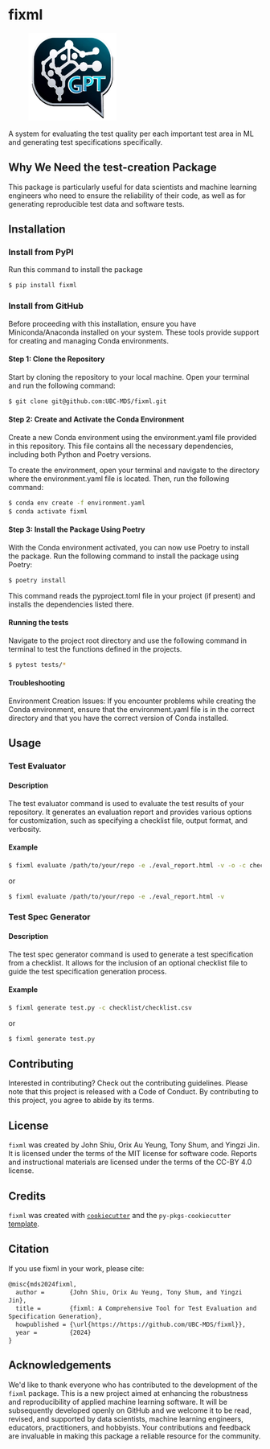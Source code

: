 # fixml

<figure>
    <img src="./img/logo.png?raw=true" width="175" height="175">
</figure>

A system for evaluating the test quality per each important test area in ML and generating test specifications specifically.

## Why We Need the test-creation Package

This package is particularly useful for data scientists and machine learning engineers who need to ensure the reliability of their code, as well as for generating reproducible test data and software tests.

## Installation

### Install from PyPI

Run this command to install the package

```bash
$ pip install fixml
```

### Install from GitHub

Before proceeding with this installation, ensure you have Miniconda/Anaconda installed on your system. These tools provide support for creating and managing Conda environments.

#### Step 1: Clone the Repository

Start by cloning the repository to your local machine. Open your terminal and run the following command:

```bash
$ git clone git@github.com:UBC-MDS/fixml.git
```

#### Step 2: Create and Activate the Conda Environment

Create a new Conda environment using the environment.yaml file provided in this repository. This file contains all the necessary dependencies, including both Python and Poetry versions.

To create the environment, open your terminal and navigate to the directory where the environment.yaml file is located. Then, run the following command:

```bash
$ conda env create -f environment.yaml
$ conda activate fixml
```

#### Step 3: Install the Package Using Poetry

With the Conda environment activated, you can now use Poetry to install the package. Run the following command to install the package using Poetry:

```bash
$ poetry install
```

This command reads the pyproject.toml file in your project (if present) and installs the dependencies listed there.

#### Running the tests
Navigate to the project root directory and use the following command in terminal to test the functions defined in the projects. 

``` bash
$ pytest tests/*
```

#### Troubleshooting
Environment Creation Issues: If you encounter problems while creating the Conda environment, ensure that the environment.yaml file is in the correct directory and that you have the correct version of Conda installed.

## Usage

### Test Evaluator

#### Description
The test evaluator command is used to evaluate the test results of your repository. It generates an evaluation report and provides various options for customization, such as specifying a checklist file, output format, and verbosity.

#### Example

```bash
$ fixml evaluate /path/to/your/repo -e ./eval_report.html -v -o -c checklist/checklist.csv
```

or
```bash
$ fixml evaluate /path/to/your/repo -e ./eval_report.html -v
```

### Test Spec Generator

#### Description
The test spec generator command is used to generate a test specification from a checklist. It allows for the inclusion of an optional checklist file to guide the test specification generation process.


#### Example
```bash
$ fixml generate test.py -c checklist/checklist.csv
```

or
```bash
$ fixml generate test.py

```

## Contributing

Interested in contributing? Check out the contributing guidelines. Please note that this project is released with a Code of Conduct. By contributing to this project, you agree to abide by its terms.

## License

`fixml` was created by John Shiu, Orix Au Yeung, Tony Shum, and Yingzi Jin. It is licensed under the terms of the MIT license for software code. Reports and instructional materials are licensed under the terms of the CC-BY 4.0 license.

## Credits

`fixml` was created with [`cookiecutter`](https://cookiecutter.readthedocs.io/en/latest/) and the `py-pkgs-cookiecutter` [template](https://github.com/py-pkgs/py-pkgs-cookiecutter).

## Citation

If you use fixml in your work, please cite:

```
@misc{mds2024fixml,
  author =       {John Shiu, Orix Au Yeung, Tony Shum, and Yingzi Jin},
  title =        {fixml: A Comprehensive Tool for Test Evaluation and Specification Generation},
  howpublished = {\url{https://https://github.com/UBC-MDS/fixml}},
  year =         {2024}
}
```

## Acknowledgements

We'd like to thank everyone who has contributed to the development of the `fixml` package. This is a new project aimed at enhancing the robustness and reproducibility of applied machine learning software. It will be subsequently developed openly on GitHub and we welcome it to be read, revised, and supported by data scientists, machine learning engineers, educators, practitioners, and hobbyists. Your contributions and feedback are invaluable in making this package a reliable resource for the community.